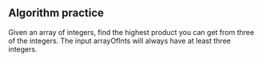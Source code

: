 
## Algorithm practice

Given an array of integers, find the highest product you can get from three of the integers.
The input arrayOfInts will always have at least three integers.
